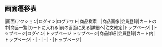 ## 画面遷移表
|画面/アクション|ログイン|ログアウト|商品検索　|商品画像|会員登録|カートの中|商品一覧|カートに入れる|前の画面に戻る|詳細へ|注文確定|トップページ|
|トップページ|ログイン|トップページ|トップページ|商品詳細|会員登録|カート内|トップページ|・|・|・|・|トップページ|

